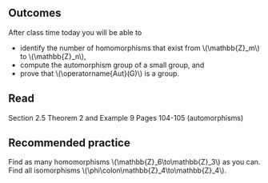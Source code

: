 ## Outcomes
After class time today you will be able to

* identify the number of homomorphisms that exist from \\(\mathbb{Z}_m\\) to \\(\mathbb{Z}_n\\),
* compute the automorphism group of a small group, and
* prove that \\(\operatorname{Aut}(G)\\) is a group.

## Read 

Section 2.5 Theorem 2 and Example 9
Pages 104-105 (automorphisms)

## Recommended practice

Find as many homomorphisms \\(\mathbb{Z}_6\to\mathbb{Z}_3\\) as you can.
Find all isomorphisms \\(\phi\colon\mathbb{Z}_4\to\mathbb{Z}_4\\).
